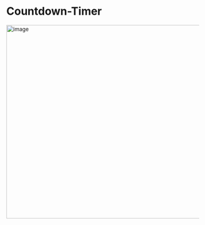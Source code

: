 # Countdown-Timer
<img width="505" alt="image" src="https://user-images.githubusercontent.com/69814563/236854200-83318564-48dc-44ba-adb6-b55c8f81b354.png">
